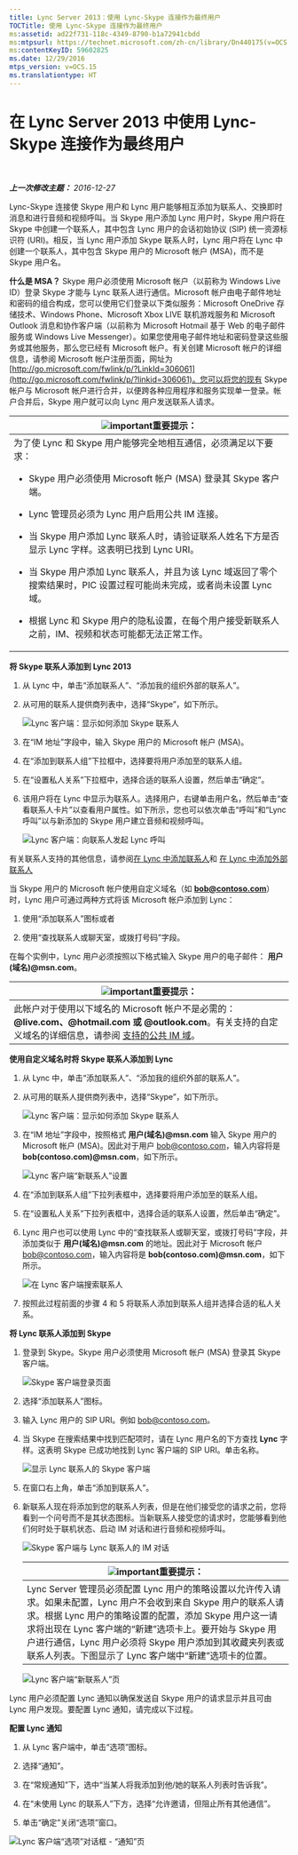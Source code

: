 ```yaml
---
title: Lync Server 2013：使用 Lync-Skype 连接作为最终用户
TOCTitle: 使用 Lync-Skype 连接作为最终用户
ms:assetid: ad22f731-118c-4349-8790-b1a72941cbdd
ms:mtpsurl: https://technet.microsoft.com/zh-cn/library/Dn440175(v=OCS.15)
ms:contentKeyID: 59602825
ms.date: 12/29/2016
mtps_version: v=OCS.15
ms.translationtype: HT
---
```


# 在 Lync Server 2013 中使用 Lync-Skype 连接作为最终用户

 

_**上一次修改主题：** 2016-12-27_

Lync-Skype 连接使 Skype 用户和 Lync 用户能够相互添加为联系人、交换即时消息和进行音频和视频呼叫。当 Skype 用户添加 Lync 用户时，Skype 用户将在 Skype 中创建一个联系人，其中包含 Lync 用户的会话初始协议 (SIP) 统一资源标识符 (URI)。相反，当 Lync 用户添加 Skype 联系人时，Lync 用户将在 Lync 中创建一个联系人，其中包含 Skype 用户的 Microsoft 帐户 (MSA)，而不是 Skype 用户名。

**什么是 MSA？** Skype 用户必须使用 Microsoft 帐户（以前称为 Windows Live ID）登录 Skype 才能与 Lync 联系人进行通信。Microsoft 帐户由电子邮件地址和密码的组合构成，您可以使用它们登录以下类似服务：Microsoft OneDrive 存储技术、Windows Phone、Microsoft Xbox LIVE 联机游戏服务和 Microsoft Outlook 消息和协作客户端（以前称为 Microsoft Hotmail 基于 Web 的电子邮件服务或 Windows Live Messenger）。如果您使用电子邮件地址和密码登录这些服务或其他服务，那么您已经有 Microsoft 帐户。有关创建 Microsoft 帐户的详细信息，请参阅 Microsoft 帐户注册页面，网址为 [http://go.microsoft.com/fwlink/p/?LinkId=306061](http://go.microsoft.com/fwlink/p/?linkid=306061)。您可以将您的现有 Skype 帐户与 Microsoft 帐户进行合并，以便跨各种应用程序和服务实现单一登录。帐户合并后，Skype 用户就可以向 Lync 用户发送联系人请求。

<table>
<colgroup>
<col style="width: 100%" />
</colgroup>
<thead>
<tr class="header">
<th><img src="images/Gg398794.important(OCS.15).gif" title="important" alt="important" />重要提示：</th>
</tr>
</thead>
<tbody>
<tr class="odd">
<td>为了使 Lync 和 Skype 用户能够完全地相互通信，必须满足以下要求：
<ul>
<li><p>Skype 用户必须使用 Microsoft 帐户 (MSA) 登录其 Skype 客户端。</p></li>
<li><p>Lync 管理员必须为 Lync 用户启用公共 IM 连接。</p></li>
<li><p>当 Skype 用户添加 Lync 联系人时，请验证联系人姓名下方是否显示 Lync 字样。这表明已找到 Lync URI。</p></li>
<li><p>当 Skype 用户添加 Lync 联系人，并且为该 Lync 域返回了零个搜索结果时，PIC 设置过程可能尚未完成，或者尚未设置 Lync 域。</p></li>
<li><p>根据 Lync 和 Skype 用户的隐私设置，在每个用户接受新联系人之前，IM、视频和状态可能都无法正常工作。</p></li>
</ul></td>
</tr>
</tbody>
</table>


**将 Skype 联系人添加到 Lync 2013**

1.  从 Lync 中，单击“添加联系人”、“添加我的组织外部的联系人”。

2.  从可用的联系人提供商列表中，选择“Skype”，如下所示。
    
    ![Lync 客户端：显示如何添加 Skype 联系人](images/Dn440175.ac4e2f21-c1d9-47d8-b99e-d49fe4eb36d7(OCS.15).jpg "Lync 客户端：显示如何添加 Skype 联系人")

3.  在“IM 地址”字段中，输入 Skype 用户的 Microsoft 帐户 (MSA)。

4.  在“添加到联系人组”下拉框中，选择要将用户添加至的联系人组。

5.  在“设置私人关系”下拉框中，选择合适的联系人设置，然后单击“确定”。

6.  该用户将在 Lync 中显示为联系人。选择用户，右键单击用户名，然后单击“查看联系人卡片”以查看用户属性。如下所示，您也可以依次单击“呼叫”和“Lync 呼叫”以与新添加的 Skype 用户建立音频和视频呼叫。
    
    ![Lync 客户端：向联系人发起 Lync 呼叫](images/Dn440175.cd7cb21a-87f7-4bfa-b30c-980d4098d226(OCS.15).jpg "Lync 客户端：向联系人发起 Lync 呼叫")

有关联系人支持的其他信息，请参阅[在 Lync 中添加联系人](http://office.microsoft.com/zh-cn/office365-lync-online-help/add-a-contact-in-lync-ha102828922.aspx)和 [在 Lync 中添加外部联系人](http://office.microsoft.com/zh-cn/office365-lync-online-help/add-an-external-contact-in-lync-ha104038998.aspx?ctt=5%26origin=ha102828922)

当 Skype 用户的 Microsoft 帐户使用自定义域名（如 <strong>bob@contoso.com</strong>）时，Lync 用户可通过两种方式将该 Microsoft 帐户添加到 Lync：

1.  使用“添加联系人”图标或者

2.  使用“查找联系人或聊天室，或拨打号码”字段。

在每个实例中，Lync 用户必须按照以下格式输入 Skype 用户的电子邮件： <strong>用户(域名)@msn.com</strong>。

<table>
<thead>
<tr class="header">
<th><img src="images/Gg398794.important(OCS.15).gif" title="important" alt="important" />重要提示：</th>
</tr>
</thead>
<tbody>
<tr class="odd">
<td>此帐户对于使用以下域名的 Microsoft 帐户不是必需的： <strong>@live.com、@hotmail.com 或 @outlook.com</strong>。有关支持的自定义域名的详细信息，请参阅 <a href="http://support.microsoft.com/kb/897567">支持的公共 IM 域</a>。</td>
</tr>
</tbody>
</table>


**使用自定义域名时将 Skype 联系人添加到 Lync**

1.  从 Lync 中，单击“添加联系人”、“添加我的组织外部的联系人”。

2.  从可用的联系人提供商列表中，选择“Skype”，如下所示。
    
    ![Lync 客户端：显示如何添加 Skype 联系人](images/Dn440175.ac4e2f21-c1d9-47d8-b99e-d49fe4eb36d7(OCS.15).jpg "Lync 客户端：显示如何添加 Skype 联系人")

3.  在“IM 地址”字段中，按照格式 <strong>用户(域名)@msn.com</strong> 输入 Skype 用户的 Microsoft 帐户 (MSA)。因此对于用户 bob@contoso.com，输入内容将是 <strong>bob(contoso.com)@msn.com</strong>，如下所示。
    
    ![Lync 客户端“新联系人”设置](images/Dn440175.422e69b5-2c0c-4260-858f-f10309af772f(OCS.15).jpg "Lync 客户端“新联系人”设置")

4.  在“添加到联系人组”下拉列表框中，选择要将用户添加至的联系人组。

5.  在“设置私人关系”下拉列表框中，选择合适的联系人设置，然后单击“确定”。

6.  Lync 用户也可以使用 Lync 中的“查找联系人或聊天室，或拨打号码”字段，并添加类似于 <strong>用户(域名)@msn.com</strong> 的地址。因此对于 Microsoft 帐户 bob@contoso.com，输入内容将是 <strong>bob(contoso.com)@msn.com</strong>，如下所示。
    
    ![在 Lync 客户端搜索联系人](images/Dn440175.69787db8-f9b9-49e5-b197-b90b10393301(OCS.15).jpg "在 Lync 客户端搜索联系人")

7.  按照此过程前面的步骤 4 和 5 将联系人添加到联系人组并选择合适的私人关系。

**将 Lync 联系人添加到 Skype**

1.  登录到 Skype。Skype 用户必须使用 Microsoft 帐户 (MSA) 登录其 Skype 客户端。
    
    ![Skype 客户端登录页面](images/Dn440175.b4fd7c5a-be35-4205-80c7-872863b7a91d(OCS.15).jpg "Skype 客户端登录页面")

2.  选择“添加联系人”图标。

3.  输入 Lync 用户的 SIP URI。例如 bob@contoso.com。

4.  当 Skype 在搜索结果中找到匹配项时，请在 Lync 用户名的下方查找 **Lync** 字样。这表明 Skype 已成功地找到 Lync 客户端的 SIP URI。单击名称。
    
    ![显示 Lync 联系人的 Skype 客户端](images/Dn440175.4e690a72-1a54-4442-89cf-0fb45ac5f56a(OCS.15).jpg "显示 Lync 联系人的 Skype 客户端")

5.  在窗口右上角，单击“添加到联系人”。

6.  新联系人现在将添加到您的联系人列表，但是在他们接受您的请求之前，您将看到一个问号而不是其状态图标。当新联系人接受您的请求时，您能够看到他们何时处于联机状态、启动 IM 对话和进行音频和视频呼叫。
    
    ![Skype 客户端与 Lync 联系人的 IM 对话](images/Dn440175.86ca6f81-4db9-45ba-8511-1f7541aaf066(OCS.15).jpg "Skype 客户端与 Lync 联系人的 IM 对话")
    
    <table>
    <thead>
    <tr class="header">
    <th><img src="images/Gg398794.important(OCS.15).gif" title="important" alt="important" />重要提示：</th>
    </tr>
    </thead>
    <tbody>
    <tr class="odd">
    <td>Lync Server 管理员必须配置 Lync 用户的策略设置以允许传入请求。如果未配置，Lync 用户不会收到来自 Skype 用户的联系人请求。根据 Lync 用户的策略设置的配置，添加 Skype 用户这一请求将出现在 Lync 客户端的“新建”选项卡上。要开始与 Skype 用户进行通信，Lync 用户必须将 Skype 用户添加到其收藏夹列表或联系人列表。下图显示了 Lync 客户端中“新建”选项卡的位置。</td>
    </tr>
    </tbody>
    </table>
    
    ![Lync 客户端“新联系人”页](images/Dn440175.b1cf8570-1401-47d9-ab14-b04f0d7e8a7a(OCS.15).jpg "Lync 客户端“新联系人”页")

Lync 用户必须配置 Lync 通知以确保发送自 Skype 用户的请求显示并且可由 Lync 用户发现。要配置 Lync 通知，请完成以下过程。

**配置 Lync 通知**

1.  从 Lync 客户端中，单击“选项”图标。

2.  选择“通知”。

3.  在“常规通知”下，选中“当某人将我添加到他/她的联系人列表时告诉我”。

4.  在“未使用 Lync 的联系人”下方，选择“允许邀请，但阻止所有其他通信”。

5.  单击“确定”关闭“选项”窗口。

![Lync 客户端“选项”对话框 - “通知”页](images/Dn440175.b36ed67f-f394-4f66-b60a-b74793001bfc(OCS.15).jpg "Lync 客户端“选项”对话框 - “通知”页")

